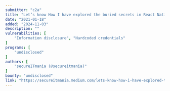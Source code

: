 ```yaml
---
submitter: "c2a"
title: "Let’s know How I have explored the buried secrets in React Native application"
date: "2021-01-18"
added: "2024-11-03"
description: ""
vulnerabilities: [
    "Information disclosure", "Hardcoded credentials"
]
programs: [
    "undisclosed"
]
authors: [
    "secureITmania (@secureitmania)"
]
bounty: "undisclosed"
link: "https://secureitmania.medium.com/lets-know-how-i-have-explored-the-buried-secrets-in-react-native-application-6236728198f7"
---
```




